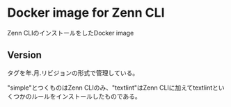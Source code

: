 # Docker image for Zenn CLI

Zenn CLIのインストールをしたDocker image

## Version

タグを年.月.リビジョンの形式で管理している。

"simple"とつくものはZenn CLIのみ、"textlint"はZenn CLIに加えてtextlintといくつかのルールをインストールしたものである。
